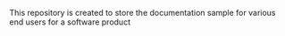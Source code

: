 This repository is created to store the documentation sample for various end users for a software product
